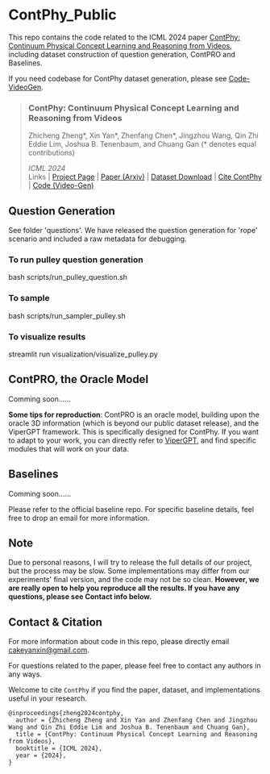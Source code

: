 # ContPhy_Public

This repo contains the code related to the ICML 2024 paper [ContPhy: Continuum Physical Concept Learning and Reasoning from Videos](https://physical-reasoning-project.github.io/), including dataset construction of question generation, ContPRO and Baselines. 

If you need codebase for ContPhy dataset generation, please see [Code-VideoGen](https://github.com/zzcnewly/ContPhy-Gen/tree/main). 

> ### ContPhy: Continuum Physical Concept Learning and Reasoning from Videos   
> Zhicheng Zheng\*, Xin Yan\*, Zhenfang Chen\*, Jingzhou Wang, Qin Zhi Eddie Lim, Joshua B. Tenenbaum, and Chuang Gan (\* denotes equal contributions)  
>
> *ICML 2024*  
> Links | [Project Page](https://physical-reasoning-project.github.io/) | [Paper (Arxiv)](https://arxiv.org/abs/2402.06119) | [Dataset Download](https://huggingface.co/datasets/zzcnewly/ContPhy_Dataset) | [Cite ContPhy ](#citation) | [Code (Video-Gen)](https://github.com/zzcnewly/ContPhy-Gen/tree/main)

## Question Generation

See folder 'questions'. We have released the question generation for 'rope' scenario and included a raw metadata for debugging.

### To run pulley question generation

bash scripts/run_pulley_question.sh

### To sample

bash scripts/run_sampler_pulley.sh

### To visualize results

streamlit run visualization/visualize_pulley.py

## ContPRO, the Oracle Model

Comming soon......

**Some tips for reproduction**: ContPRO is an oracle model, building upon the oracle 3D information (which is beyond our public dataset release), and the ViperGPT framework. This is specifically designed for ContPhy. If you want to adapt to your work, you can directly refer to [ViperGPT](https://viper.cs.columbia.edu/), and find specific modules that will work on your data.

## Baselines

Comming soon......

Please refer to the official baseline repo. For specific baseline details, feel free to drop an email for more information.

## Note

Due to personal reasons, I will try to release the full details of our project, but the process may be slow. Some implementations may differ from our experiments' final version, and the code may not be so clean. **However, we are really open to help you reproduce all the results. If you have any questions, please see Contact info below.**

## Contact & Citation

For more information about code in this repo, please directly email cakeyanxin@gmail.com.

For questions related to the paper, please feel free to contact any authors in any ways.

Welcome to cite `ContPhy` if you find the paper, dataset, and implementations useful in your research.

```
@inproceedings{zheng2024contphy,
  author = {Zhicheng Zheng and Xin Yan and Zhenfang Chen and Jingzhou Wang and Qin Zhi Eddie Lim and Joshua B. Tenenbaum and Chuang Gan},
  title = {ContPhy: Continuum Physical Concept Learning and Reasoning from Videos},
  booktitle = {ICML 2024},
  year = {2024},
}
```

